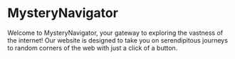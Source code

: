 # MysteryNavigator
Welcome to MysteryNavigator, your gateway to exploring the vastness of the internet! Our website is designed to take you on serendipitous journeys to random corners of the web with just a click of a button.
